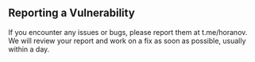 ## Reporting a Vulnerability
If you encounter any issues or bugs, please report them at t.me/horanov. We will review your report and work on a fix as soon as possible, usually within a day.

